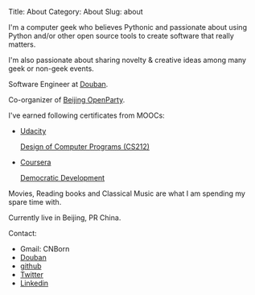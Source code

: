 Title: About
Category: About
Slug: about

I'm a computer geek who believes Pythonic and passionate about using Python and/or other open source tools to create software that really matters.

I'm also passionate about sharing novelty & creative ideas among many geek or non-geek events.

Software Engineer at [Douban](http://www.douban.com).

Co-organizer of [Beijing OpenParty](http://www.beijing-open-party.org).

I've earned following certificates from MOOCs:

  * [Udacity](https://www.udacity.com/)
  
    [Design of Computer Programs (CS212)](https://www.udacity.com/course/cs212)

  * [Coursera](https://www.coursera.org/)

    [Democratic Development](https://www.coursera.org/course/democraticdev)

Movies, Reading books and Classical Music are what I am spending my spare time with.

Currently live in Beijing, PR China.

Contact:

  * Gmail: CNBorn
  * [Douban](http://www.douban.com/people/CNBorn/)
  * [github](https://github.com/CNBorn)
  * [Twitter](http://twitter.com/CNBorn)
  * [Linkedin](http://cn.linkedin.com/in/cnborn)
